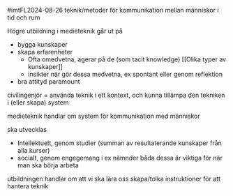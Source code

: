 #imtFL2024-08-26
teknik/metoder för kommunikation mellan människor i tid och rum

Högre utbildning i medieteknik går ut på
- bygga kunskaper
- skapa erfarenheter
	- Ofta omedvetna, agerar på de (som tacit knowledge) [[Olika typer av kunskaper]]
	- insikter när gör dessa medvetna, ex spontant eller genom reflektion
- bra attityd paramount

civilingenjör = använda teknik i ett kontext, och kunna tillämpa den tekniken i (eller skapa) system

medieteknik handlar om system för kommunikation med människor

ska utvecklas
- Intellektuelt, genom studier (summan av resultaterande kunskaper från alla kurser)
- socialt, genom engegemang i ex nämnder
båda dessa är viktiga för när man ska börja arbeta


utbildningen handlar om att vi ska lära oss skapa/tolka instruktioner för att hantera teknik

